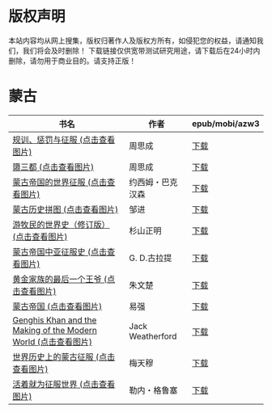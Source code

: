 # 版权声明

本站内容均从网上搜集，版权归著作人及版权方所有，如侵犯您的权益，请通知我们，我们将会及时删除！ 下载链接仅供宽带测试研究用途，请下载后在24小时内删除，请勿用于商业目的。请支持正版！

# 蒙古

| 书名 | 作者 | epub/mobi/azw3 |
| --- | --- | --- |
| [规训、惩罚与征服 (点击查看图片)](https://www.dushupai.com/attachment/2024/06/11/2dab09157200530c.jpg) | 周思成 | [下载](https://url89.ctfile.com/f/31084289-1375503931-6e6be2?p=8866) |
| [隳三都 (点击查看图片)](https://www.dushupai.com/attachment/2024/06/11/ffe203f80c286664.jpg) | 周思成 | [下载](https://url89.ctfile.com/f/31084289-1375507117-ec7ad5?p=8866) |
| [蒙古帝国的世界征服 (点击查看图片)](https://www.dushupai.com/attachment/2024/06/11/58cb148fd6f936e9.jpg) | 约西姆・巴克汉森 | [下载](https://url89.ctfile.com/f/31084289-1375512010-b9109b?p=8866) |
| [蒙古历史拼图 (点击查看图片)](https://www.dushupai.com/attachment/2024/06/09/f05df96fa8b38c4c.jpg) | 邹进 | [下载](https://url89.ctfile.com/f/31084289-1356984655-a06873?p=8866) |
| [游牧民的世界史（修订版） (点击查看图片)](https://www.dushupai.com/attachment/2024/06/09/71ec076fa8258862.jpg) | 杉山正明 | [下载](https://url89.ctfile.com/f/31084289-1356982516-cdf7bc?p=8866) |
| [蒙古帝国中亚征服史 (点击查看图片)](https://www.dushupai.com/attachment/2024/06/09/eb26ab3c5fadf0ba.jpg) | G. D.古拉提 | [下载](https://url89.ctfile.com/f/31084289-1357053502-bdd0ab?p=8866) |
| [黄金家族的最后一个王爷 (点击查看图片)](https://www.dushupai.com/attachment/2024/06/08/193397f8437528f5.jpg) | 朱文楚 | [下载](https://url89.ctfile.com/f/31084289-1357048684-db805b?p=8866) |
| [蒙古帝国 (点击查看图片)](https://www.dushupai.com/attachment/2024/06/07/40357317e32ca325.jpg) | 易强 | [下载](https://url89.ctfile.com/f/31084289-1357035415-04db3d?p=8866) |
| [Genghis Khan and the Making of the Modern World (点击查看图片)](https://www.dushupai.com/attachment/2024/06/04/22ca1c7af2a2caa9.jpg) | Jack Weatherford | [下载](https://url89.ctfile.com/f/31084289-1357022176-fe3719?p=8866) |
| [世界历史上的蒙古征服 (点击查看图片)](https://www.dushupai.com/attachment/2024/06/04/c9e753f0013b8bcb.jpg) | 梅天穆 | [下载](https://url89.ctfile.com/f/31084289-1357020139-2566c0?p=8866) |
| [活着就为征服世界 (点击查看图片)](https://www.dushupai.com/attachment/2024/06/01/a6f87bd977865b56.jpg) | 勒内・格鲁塞 | [下载](https://url89.ctfile.com/f/31084289-1357005283-b48167?p=8866) |
